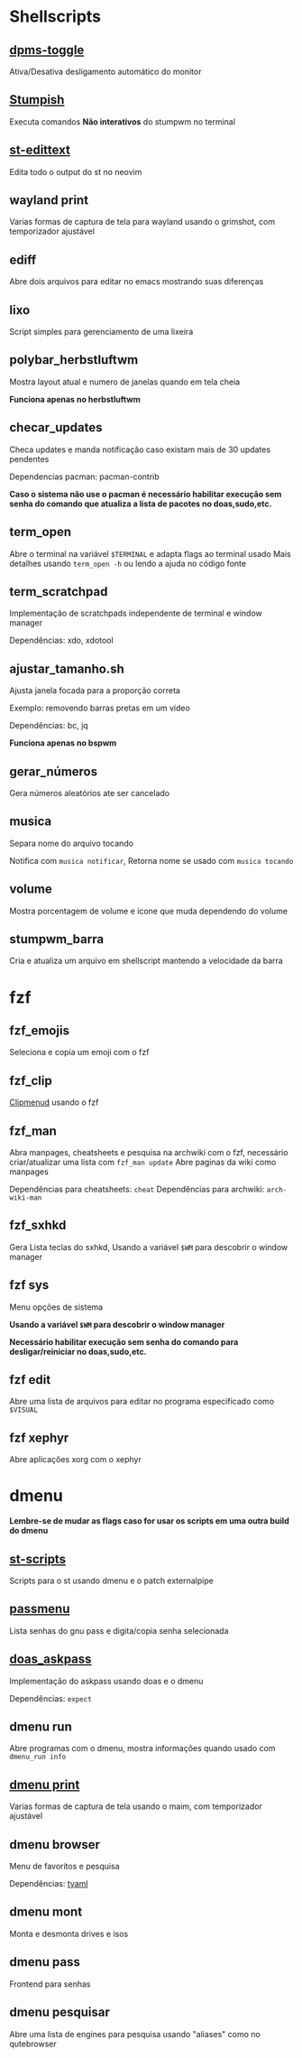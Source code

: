 # Shellscripts

## [dpms-toggle](https://github.com/ramLlama/scripts/blob/master/dpms-toggle.sh)

Ativa/Desativa desligamento automático do monitor

## [Stumpish](https://github.com/stumpwm/stumpwm-contrib/blob/master/util/stumpish/stumpish)

Executa comandos **Não interativos** do stumpwm no terminal

## [st-edittext](https://st.suckless.org/patches/externalpipe/editscreen.sh)

Edita todo o output do st no neovim

## wayland print

Varias formas de captura de tela para wayland usando o grimshot, com temporizador ajustável

## ediff

Abre dois arquivos para editar no emacs mostrando suas diferenças

## lixo

Script simples para gerenciamento de uma lixeira

## polybar_herbstluftwm

Mostra layout atual e numero de janelas quando em tela cheia

**Funciona apenas no herbstluftwm**

## checar_updates

Checa updates e manda notificação caso existam mais de 30 updates pendentes

Dependencias pacman: pacman-contrib

**Caso o sistema não use o pacman é necessário habilitar execução sem senha do comando que atualiza a lista de pacotes no doas,sudo,etc.**

## term_open

Abre o terminal na variável `$TERMINAL` e adapta flags ao terminal usado
Mais detalhes usando `term_open -h` ou lendo a ajuda no código fonte

## term_scratchpad

Implementação de scratchpads independente de terminal e window manager

Dependências: xdo, xdotool

## ajustar_tamanho.sh

Ajusta janela focada para a proporção correta

Exemplo: removendo barras pretas em um vídeo

Dependências: bc, jq

**Funciona apenas no bspwm**

## gerar_números

Gera números aleatórios ate ser cancelado

## musica

Separa nome do arquivo tocando

Notifica com `musica notificar`, Retorna nome se usado com `musica tocando`

## volume

Mostra porcentagem de volume e ícone que muda dependendo do volume

## stumpwm_barra

Cria e atualiza um arquivo em shellscript mantendo a velocidade da barra

# fzf

## fzf_emojis

Seleciona e copia um emoji com o fzf

## fzf_clip

[Clipmenud](https://github.com/cdown/clipmenu) usando o fzf

## fzf_man

Abra manpages, cheatsheets e pesquisa na archwiki com o fzf, necessário criar/atualizar uma lista com `fzf_man update`
Abre paginas da wiki como manpages

Dependências para cheatsheets: `cheat`
Dependências para archwiki: `arch-wiki-man`

## fzf_sxhkd

Gera Lista teclas do sxhkd, Usando a variável `$WM` para descobrir o window manager

## fzf sys

Menu opções de sistema

**Usando a variável `$WM` para descobrir o window manager**

**Necessário habilitar execução sem senha do comando para desligar/reiniciar no doas,sudo,etc.**

## fzf edit

Abre uma lista de arquivos para editar no programa especificado como `$VISUAL`

## fzf xephyr

Abre aplicações xorg com o xephyr

# dmenu

**Lembre-se de mudar as flags caso for usar os scripts em uma outra build do dmenu**

## [st-scripts](https://st.suckless.org/patches/externalpipe/)

Scripts para o st usando dmenu e o patch externalpipe

## [passmenu](https://www.passwordstore.org/)

Lista senhas do gnu pass e digita/copia senha selecionada

## [doas_askpass](https://noxz.tech/articles/askpass_implementation_for_doas/)

Implementação do askpass usando doas e o dmenu

Dependências: `expect`

## dmenu run

Abre programas com o dmenu, mostra informações quando usado com `dmenu_run info`

## [dmenu print](https://github.com/LukeSmithxyz/voidrice/blob/master/.local/bin/maimpick)

Varias formas de captura de tela usando o maim, com temporizador ajustável

## dmenu browser

Menu de favoritos e pesquisa

Dependências: [tyaml](https://github.com/TinyToolSH/)

## dmenu mont

Monta e desmonta drives e isos

## dmenu pass

Frontend para senhas

## dmenu pesquisar

Abre uma lista de engines para pesquisa usando "aliases" como no qutebrowser
